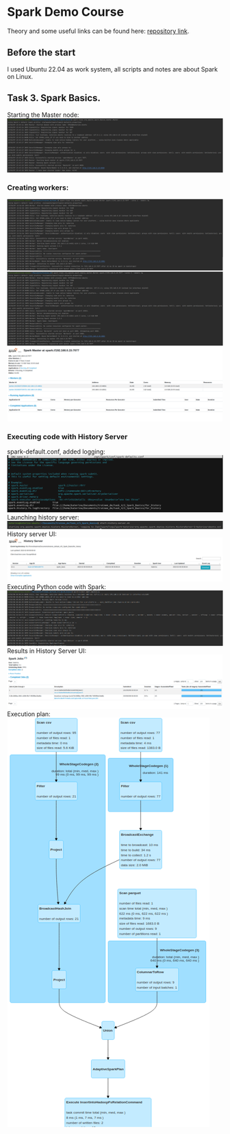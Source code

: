 # Spark Demo Course

Theory and some useful links can be found here: [repository link]().

## Before the start
I used Ubuntu 22.04 as work system, all scripts and notes are about Spark on Linux.

## Task 3. Spark Basics.
Starting the Master node:
![img_1.png](images/img_1.png)

### Creating workers:
![img_2.png](images/img_2.png)
![img_3.png](images/img_3.png)
![img_4.png](images/img_4.png)

### Executing code with History Server
spark-default.conf, added logging:
![img_5.png](images/img_5.png)
Launching history server:
![img_6.png](images/img_6.png)
History server UI:
![img_7.png](images/img_7.png)
Executing Python code with Spark:
![img_9.png](images/img_9.png)
Results in History Server UI:
![img_8.png](images/img_8.png)
Execution plan:
![img.png](images/img.png)